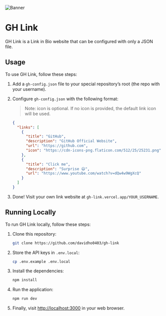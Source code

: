 ![Banner](https://user-images.githubusercontent.com/75478661/226669177-87319e12-f192-49fd-8cd4-8e4656daccc0.png)

# GH Link

GH Link is a Link in Bio website that can be configured with only a JSON file.

## Usage

To use GH Link, follow these steps:

1. Add a `gh-config.json` file to your special repository’s root (the repo with your username).
2. Configure `gh-config.json` with the following format:

   > Note: icon is optional. If no icon is provided, the default link icon will be used.

   ```json
   {
     "links": [
       {
         "title": "GitHub",
         "description": "GitHub Official Website",
         "url": "https://github.com",
         "icon": "https://cdn-icons-png.flaticon.com/512/25/25231.png"
       },
       {
         "title": "Click me",
         "description": "Surprise 😃",
         "url": "https://www.youtube.com/watch?v=dQw4w9WgXcQ"
       }
     ]
   }
   ```

3. Done! Visit your own link website at `gh-link.vercel.app/YOUR_USERNAME`.

## Running Locally

To run GH Link locally, follow these steps:

1. Clone this repository:

   ```bash
   git clone https://github.com/davidho0403/gh-link
   ```

2. Store the API keys in `.env.local`:

   ```bash
   cp .env.example .env.local
   ```

3. Install the dependencies:

   ```bash
   npm install
   ```

4. Run the application:

   ```bash
   npm run dev
   ```

5. Finally, visit [http://localhost:3000](http://localhost:3000/) in your web browser.
